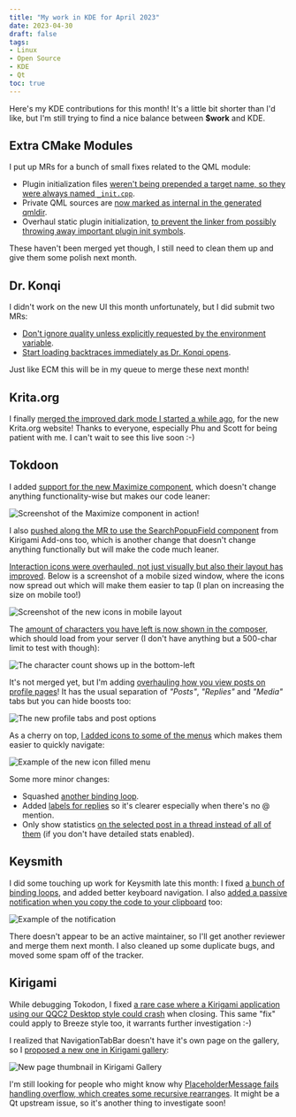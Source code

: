```yaml
---
title: "My work in KDE for April 2023"
date: 2023-04-30
draft: false
tags:
- Linux
- Open Source
- KDE
- Qt
toc: true
---
```


Here's my KDE contributions for this month! It's a little bit shorter than I'd like, but I'm still trying to find a nice balance between **$work** and KDE.

## Extra CMake Modules

I put up MRs for a bunch of small fixes related to the QML module:
* Plugin initialization files [weren't being prepended a target name, so they were always named `_init.cpp`](https://invent.kde.org/frameworks/extra-cmake-modules/-/merge_requests/346).
* Private QML sources are [now marked as internal in the generated qmldir](https://invent.kde.org/frameworks/extra-cmake-modules/-/merge_requests/348).
* Overhaul static plugin initialization, [to prevent the linker from possibly throwing away important plugin init symbols](https://invent.kde.org/frameworks/extra-cmake-modules/-/merge_requests/347).

These haven't been merged yet though, I still need to clean them up and give them some polish next month.

## Dr. Konqi

I didn't work on the new UI this month unfortunately, but I did submit two MRs:
* [Don't ignore quality unless explicitly requested by the environment variable](https://invent.kde.org/plasma/drkonqi/-/merge_requests/101).
* [Start loading backtraces immediately as Dr. Konqi opens](https://invent.kde.org/plasma/drkonqi/-/merge_requests/100).

Just like ECM this will be in my queue to merge these next month!

## Krita.org

I finally [merged the improved dark mode I started a while ago](https://invent.kde.org/websites/krita-org/-/merge_requests/18), for the new Krita.org website! Thanks to everyone, especially Phu and Scott for being patient with me. I can't wait to see this live soon :-)

## Tokdoon

I added [support for the new Maximize component](https://invent.kde.org/network/tokodon/-/merge_requests/200), which doesn't change anything functionality-wise but makes our code leaner:

![Screenshot of the Maximize component in action!](maximize.png)

I also [pushed along the MR to use the SearchPopupField component](https://invent.kde.org/network/tokodon/-/merge_requests/144) from Kirigami Add-ons too, which is another change that doesn't change anything functionally but will make the code much leaner.

[Interaction icons were overhauled, not just visually but also their layout has improved](https://invent.kde.org/network/tokodon/-/merge_requests/211). Below is a screenshot of a mobile sized window, where the icons now spread out which will make them easier to tap (I plan on increasing the size on mobile too!)

![Screenshot of the new icons in mobile layout](new-icons.png)

The [amount of characters you have left is now shown in the composer](https://invent.kde.org/network/tokodon/-/merge_requests/212), which should load from your server (I don't have anything but a 500-char limit to test with though):

![The character count shows up in the bottom-left](character-count.png)

It's not merged yet, but I'm adding [overhauling how you view posts on profile pages](https://invent.kde.org/network/tokodon/-/merge_requests/214)! It has the usual separation of _"Posts"_, _"Replies"_ and _"Media"_ tabs but you can hide boosts too:

![The new profile tabs and post options](profile-posts.png)

As a cherry on top, [I added icons to some of the menus](https://invent.kde.org/network/tokodon/-/merge_requests/217) which makes them easier to quickly navigate:

![Example of the new icon filled menu](new-menu.webp)

Some more minor changes:
* Squashed [another binding loop](https://invent.kde.org/network/tokodon/-/merge_requests/206).
* Added [labels for replies](https://invent.kde.org/network/tokodon/-/merge_requests/215) so it's clearer especially when there's no @ mention.
* Only show statistics [on the selected post in a thread instead of all of them](https://invent.kde.org/network/tokodon/-/merge_requests/213) (if you don't have detailed stats enabled).

## Keysmith

I did some touching up work for Keysmith late this month: I fixed [a bunch of binding loops](https://invent.kde.org/utilities/keysmith/-/merge_requests/112), and added better keyboard navigation. I also [added a passive notification when you copy the code to your clipboard](https://invent.kde.org/utilities/keysmith/-/merge_requests/113) too:

![Example of the notification](passive.png)

There doesn't appear to be an active maintainer, so I'll get another reviewer and merge them next month. I also cleaned up some duplicate bugs, and moved some spam off of the tracker.

## Kirigami

While debugging Tokodon, I fixed [a rare case where a Kirigami application using our QQC2 Desktop style could crash](https://invent.kde.org/frameworks/qqc2-desktop-style/-/merge_requests/244) when closing. This same "fix" could apply to Breeze style too, it warrants further investigation :-)

I realized that NavigationTabBar doesn't have it's own page on the gallery, so I [proposed a new one in Kirigami gallery](https://invent.kde.org/sdk/kirigami-gallery/-/merge_requests/42):

![New page thumbnail in Kirigami Gallery](new-page.webp)

I'm still looking for people who might know why [PlaceholderMessage fails handling overflow, which creates some recursive rearranges](https://invent.kde.org/frameworks/kirigami/-/merge_requests/1034). It might be a Qt upstream issue, so it's another thing to investigate soon!
